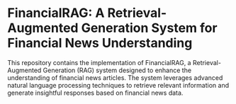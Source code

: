 FinancialRAG: A Retrieval-Augmented Generation System for Financial News Understanding
=======================================================================
This repository contains the implementation of FinancialRAG, a Retrieval-Augmented Generation (RAG) system designed to enhance the understanding of financial news articles. The system leverages advanced natural language processing techniques to retrieve relevant information and generate insightful responses based on financial news data.


